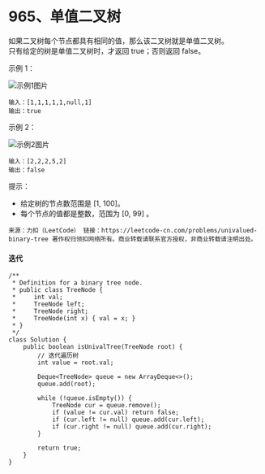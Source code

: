 965、单值二叉树
===

如果二叉树每个节点都具有相同的值，那么该二叉树就是单值二叉树。<br>
只有给定的树是单值二叉树时，才返回 true；否则返回 false。<br>

示例 1：<br>

![示例1图片](https://assets.leetcode-cn.com/aliyun-lc-upload/uploads/2018/12/29/screen-shot-2018-12-25-at-50104-pm.png)

```
输入：[1,1,1,1,1,null,1]
输出：true
```
示例 2：<br>

![示例2图片](https://assets.leetcode-cn.com/aliyun-lc-upload/uploads/2018/12/29/screen-shot-2018-12-25-at-50050-pm.png)

```
输入：[2,2,2,5,2]
输出：false
```
提示：<br>
* 给定树的节点数范围是 [1, 100]。
* 每个节点的值都是整数，范围为 [0, 99] 。

``
来源：力扣（LeetCode）
链接：https://leetcode-cn.com/problems/univalued-binary-tree
著作权归领扣网络所有。商业转载请联系官方授权，非商业转载请注明出处。
``

#### 迭代
```
/**
 * Definition for a binary tree node.
 * public class TreeNode {
 *     int val;
 *     TreeNode left;
 *     TreeNode right;
 *     TreeNode(int x) { val = x; }
 * }
 */
class Solution {
    public boolean isUnivalTree(TreeNode root) {
        // 迭代遍历树
        int value = root.val;

        Deque<TreeNode> queue = new ArrayDeque<>();
        queue.add(root);

        while (!queue.isEmpty()) {
            TreeNode cur = queue.remove();
            if (value != cur.val) return false;
            if (cur.left != null) queue.add(cur.left);
            if (cur.right != null) queue.add(cur.right);
        }

        return true;
    }
}
```
